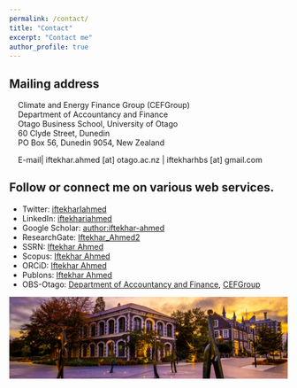 ```yaml
---
permalink: /contact/
title: "Contact"
excerpt: "Contact me"
author_profile: true
---
```

## Mailing address
&nbsp;&nbsp;&nbsp;&nbsp;Climate and Energy Finance Group (CEFGroup)\
&nbsp;&nbsp;&nbsp;&nbsp;Department of Accountancy and Finance\
&nbsp;&nbsp;&nbsp;&nbsp;Otago Business School, University of Otago\
&nbsp;&nbsp;&nbsp;&nbsp;60 Clyde Street, Dunedin\
&nbsp;&nbsp;&nbsp;&nbsp;PO Box 56, Dunedin 9054, New Zealand

&nbsp;&nbsp;&nbsp;&nbsp;E-mail| iftekhar.ahmed [at] otago.ac.nz | iftekharhbs [at] gmail.com

## Follow or connect me on various web services.
* Twitter: [iftekharIahmed](http://twitter.com/iftekharIahmed)
* LinkedIn: [iftekhariahmed](https://www.linkedin.com/in/iftekhariahmed/)
* Google Scholar: [author:iftekhar-ahmed](https://scholar.google.co.nz/citations?hl=en&user=OCPzU9MAAAAJ)
* ResearchGate: [Iftekhar_Ahmed2](https://www.researchgate.net/profile/Iftekhar_Ahmed2)
* SSRN: [Iftekhar Ahmed](https://papers.ssrn.com/sol3/cf_dev/AbsByAuth.cfm?per_id=2674074)
* Scopus: [Iftekhar Ahmed](https://https://www.scopus.com/authid/detail.uri?authorId=57209289173)
* ORCiD: [Iftekhar Ahmed](https://https://https://orcid.org/0000-0002-9044-7185)
* Publons: [Iftekhar Ahmed](https://publons.com/researcher/1363567/iftekhar-ahmed/)
* OBS-Otago: [Department of Accountancy and Finance](https://www.otago.ac.nz/accountancyfinance/staff/postgraduate/index.html), [CEFGroup](https://blogs.otago.ac.nz/cefg/post-graduate-students/)

![](/images/otago_2.jpg)
